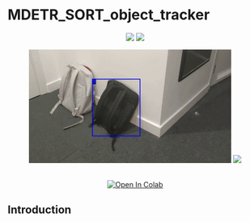 # MDETR_SORT_object_tracker

<div align="center">
<p>
<img src="forReadme/out_car.gif" width="400"/> 
<img src="forReadme/notes.gif" width="400"/>
</p>
<p>
<img src="forReadme/backp.gif" width="400"/> 
<img src="forReadme/out_pd.gif" width="400"/> 
</p>
<br>
<div>
<a href="https://colab.research.google.com/drive/1r7-x6c2cfobrmpB986j0CQPzNOomdWoW?usp=sharing"><img src="https://colab.research.google.com/assets/colab-badge.svg" alt="Open In Colab"></a>
 
</div>

</div>


## Introduction
